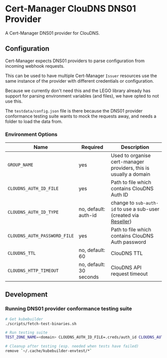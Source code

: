 # Cert-Manager ClouDNS DNS01 Provider

A Cert-Manager DNS01 provider for ClouDNS.

## Configuration

Cert-Manager expects DNS01 providers to parse configuration from incoming webhook requests.

This can be used to have multiple Cert-Manager `Issuer` resources use the same instance of the provider with different credentials or configuration.

Because we currently don't need this and the LEGO library already has support for parsing environment variables (and files), we have opted to not use this.

The `testdata/config.json` file is there because the DNS01 provider conformance testing suite wants to mock the requests away, and needs a folder to load the data from.

### Environment Options

|Name|Required|Description|
|---|---|---|
|`GROUP_NAME`|yes|Used to organise cert-manager providers, this is usually a domain|
|`CLOUDNS_AUTH_ID_FILE`|yes|Path to file which contains ClouDNS Auth ID|
|`CLOUDNS_AUTH_ID_TYPE`| no, default: auth-id | change to `sub-auth-id` to use a sub-user (created via [Reseller](https://www.cloudns.net/api-settings/)) |
|`CLOUDNS_AUTH_PASSWORD_FILE`|yes|Path to file which contains ClouDNS Auth password|
|`CLOUDNS_TTL`|no, default: 60|ClouDNS TTL|
|`CLOUDNS_HTTP_TIMEOUT`|no, default: 30 seconds|ClouDNS API request timeout|

## Development

### Running DNS01 provider conformance testing suite

```bash
# Get kubebuilder
./scripts/fetch-test-binaries.sh

# Run testing suite
TEST_ZONE_NAME=<domain> CLOUDNS_AUTH_ID_FILE=.creds/auth_id CLOUDNS_AUTH_PASSWORD_FILE=.creds/auth_password CLOUDNS_AUTH_ID_TYPE=sub-auth-id make verify

# Cleanup after testing (esp. needed when tests have failed)
remove `~/.cache/kubebuilder-envtest/*`
```

